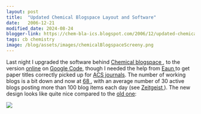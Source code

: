 ```yaml
---
layout: post
title:  "Updated Chemical Blogspace Layout and Software"
date:   2006-12-21
modified_date: 2024-08-24
blogger-link: https://chem-bla-ics.blogspot.com/2006/12/updated-chemical-blogspace-layout-and.html
tags: cb chemistry
image: /blog/assets/images/chemicalBlogspaceScreeny.png
---
```


Last night I upgraded the software behind [Chemical <i class="fa-solid fa-box-archive fa-xs"></i>](https://web.archive.org/web/20061223075417/http://wiki.cubic.uni-koeln.de/cb/)
[blogspace <i class="fa-solid fa-recycle fa-xs"></i>](https://chem-bla-ics.linkedchemistry.info/2006/11/03/chemical-blogspace-updates.html), to the version
[online](http://code.google.com/p/openreview/) on [Google Code](http://code.google.com/), though I needed the help from
[Eaun <i class="fa-solid fa-box-archive fa-xs"></i>](https://web.archive.org/web/20051104010705/http://www.ghastlyfop.com/blog/) to get paper titles correctly picked up for [ACS journals](http://pubs.acs.org/).
The number of working blogs is a bit down and now at [68 <i class="fa-solid fa-box-archive fa-xs"></i>](https://web.archive.org/web/20070102170205/http://wiki.cubic.uni-koeln.de/cb/blogs.php),
with an average number of 30 active blogs posting more than 100 blog items each day (see [Zeitgeist <i class="fa-solid fa-box-archive fa-xs"></i>](https://web.archive.org/web/20061223075048/http://wiki.cubic.uni-koeln.de/cb/stats.php)).
The new design looks like quite nice compared to the [old one](https://chem-bla-ics.linkedchemistry.info/2006/08/25/chemical-blogspace.html):

![](/blog/assets/images/chemicalBlogspaceScreeny.png)

